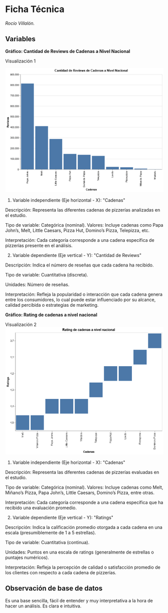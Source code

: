 # Ficha Técnica
_Rocío Villalón._

 ## Variables

 **Gráfico: Cantidad de Reviews de Cadenas a Nivel Nacional**

 Visualización 1

![imagen](https://github.com/rociovillalon/Mercado-de-pizzas-en-Chile-Arce-Bobadilla-y-Villal-n/blob/main/Entrega%204/Villal%C3%B3n_Integrante_03_Roc%C3%ADo/visualizaci%C3%B3n/visualization%20(1).png?raw=true)

1. Variable independiente (Eje horizontal - X): "Cadenas"

Descripción: Representa las diferentes cadenas de pizzerías analizadas en el estudio.

Tipo de variable: Categórica (nominal).
Valores: Incluye cadenas como Papa John’s, Melt, Little Caesars, Pizza Hut, Domino’s Pizza, Telepizza, etc.

Interpretación: Cada categoría corresponde a una cadena específica de pizzerías presente en el análisis.

2. Variable dependiente (Eje vertical - Y): "Cantidad de Reviews"

Descripción: Indica el número de reseñas que cada cadena ha recibido.

Tipo de variable: Cuantitativa (discreta).

Unidades: Número de reseñas.

Interpretación: Refleja la popularidad o interacción que cada cadena genera entre los consumidores, lo cual puede estar influenciado por su alcance, calidad percibida o estrategias de marketing.

**Gráfico: Rating de cadenas a nivel nacional**

Visualización 2
![imagen](https://github.com/rociovillalon/Mercado-de-pizzas-en-Chile-Arce-Bobadilla-y-Villal-n/blob/main/Entrega%204/Villal%C3%B3n_Integrante_03_Roc%C3%ADo/visualizaci%C3%B3n/visualizaci%C3%B3n%202.png?raw=true)

1. Variable independiente (Eje horizontal - X): "Cadenas"

Descripción: Representa las diferentes cadenas de pizzerías evaluadas en el estudio.

Tipo de variable: Categórica (nominal).
Valores: Incluye cadenas como Melt, Miñano’s Pizza, Papa John’s, Little Caesars, Domino’s Pizza, entre otras.

Interpretación: Cada categoría corresponde a una cadena específica que ha recibido una evaluación promedio.

2. Variable dependiente (Eje vertical - Y): "Ratings"

Descripción: Indica la calificación promedio otorgada a cada cadena en una escala (presumiblemente de 1 a 5 estrellas).

Tipo de variable: Cuantitativa (continua).

Unidades: Puntos en una escala de ratings (generalmente de estrellas o puntajes numéricos).

Interpretación: Refleja la percepción de calidad o satisfacción promedio de los clientes con respecto a cada cadena de pizzerías.

## Observación de base de datos

Es una base sencilla, fácil de entender y muy interpretativa a la hora de hacer un análisis. Es clara e intuitiva.


